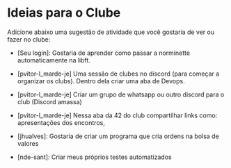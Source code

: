 # Ideias para o Clube

Adicione abaixo uma sugestão de atividade que você gostaria de ver ou fazer no clube:

- [Seu login]: Gostaria de aprender como passar a norminette automaticamente na libft.

- [pvitor-l_marde-je] Uma sessâo de clubes no discord (para começar a organizar os clubs). Dentro dela criar uma aba de Devops. 
- [pvitor-l_marde-je]  Criar um grupo de whatsapp ou outro discord para o club (Discord amassa)
- [pvitor-l_marde-je]  Nessa aba da 42 do club compartilhar links como: apresentações dos encontros,
- [jhualves]: Gostaria de criar um programa que cria ordens na bolsa de valores
- [nde-sant]: Criar meus próprios testes automatizados

